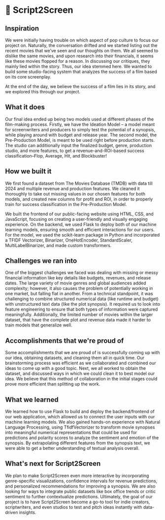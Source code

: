 # 🎥 Script2Screen


## Inspiration 

We were initially having trouble on which aspect of pop culture to focus our project on. Naturally, the conversation drifted and we started listing out the recent movies that we’ve seen and our thoughts on them. We all seemed to dislike the same movies, and upon research into their financials, it seems like these movies flopped for a reason. In discussing our critiques, they mainly lied within the story. Thus, our idea stemmed here. We wanted to build some studio-facing system that analyzes the success of a film based on its core screenplay. 

At the end of the day, we believe the success of a film lies in its story, and we explored this through our project.

## What it does 

Our final idea ended up being two models used at different phases of the film-making process. Firstly, we have the Ideation Model – a model meant for screenwriters and producers to simply test the potential of a synopsis, while playing around with budget and release year. The second model, the Pre-Production Model, is meant to be used right before production starts. The studio can additionally input the finalized budget, genre, production studio, and more features, to get a revenue-and-ROI-based success classification–Flop, Average, Hit, and Blockbuster!

## How we built it 

We first found a dataset from The Movies Database (TMDB) with data till 2024 and multiple revenue and production features. We cleaned it thoroughly to take out missing values in our chosen features for both models, and created new columns for profit and ROI, in order to properly train for success classification in the Pre-Production Model.

We built the frontend of our public-facing website using HTML, CSS, and JavaScript, focusing on creating a user-friendly and visually engaging experience. On the backend, we used Flask to deploy both of our machine learning models, ensuring smooth and efficient interactions for our users. For the model, we used the scikit-learn package in Python and incorporated a TFIDF Vectorizer, Binarizer, OneHotEncoder, StandardScaler, MultiLabelBinarizer, and made custom transformers.

## Challenges we ran into 

One of the biggest challenges we faced was dealing with missing or messy financial information like key details like budgets, revenues, and release dates. The large variety of movie genres and global audiences added complexity; however, it also causes the problem of potentially working in one market, but falling flat in another. From a technical standpoint, it was challenging to combine structured numerical data (like runtime and budget) with unstructured text data (like the plot synopsis). It required us to look into feature engineering to ensure that both types of information were captured meaningfully. Additionally, the limited number of movies within the larger dataset, that have the complete plot and revenue data made it harder to train models that generalize well. 

## Accomplishments that we're proud of 

Some accomplishments that we are proud of is successfully coming up with our idea, obtaining datasets, and cleaning them all in quick time. Our brainstorming process was efficient as we collaborated and combined our ideas to come up with a good topic. Next, we all worked to obtain the dataset, and discussed ways in which we could clean it to best model our idea. We believe that this method of collaboration in the initial stages could prove more efficient than splitting up the work.

## What we learned

We learned how to use Flask to build and deploy the backend/frontend of our web application, which allowed us to connect the user inputs with our machine learning models. We also gained hands-on experience with Natural Language Processing, using TfidfVectorizer to transform movie synopses into meaningful numerical representations that could be used for predictions and polarity scores to analyze the sentiment and emotion of the synopsis. By extrapolating different features from the synopsis text, we were able to get a better understanding of textual analysis overall. 

## What's next for Script2Screen

We plan to make Script2Screen even more interactive by incorporating genre-specific visualizations, confidence intervals for revenue predictions, and personalized recommendations for improving a synopsis. We are also looking for ways to integrate public datasets like box office trends or critic sentiment to further contextualize predictions. Ultimately, the goal of our project is to have Script2Screen become a go-to tool for indie creators, scriptwriters, and even studios to test and pitch ideas instantly with data-driven insights.

